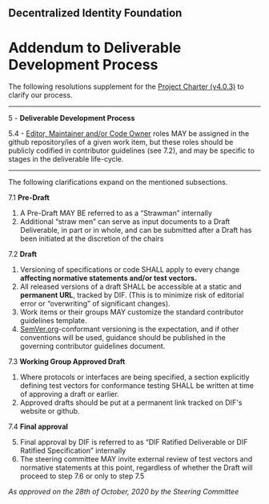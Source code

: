 ## Decentralized Identity Foundation 
# Addendum to Deliverable Development Process


The following resolutions supplement for the [Project Charter (v4.0.3)](https://bit.ly/DIFProjectCharter_4_0_3) to clarify our process.



---


5 - __Deliverable Development Process__

5.4 -  <u>Editor, Maintainer and/or Code Owner</u> roles MAY be assigned in the github repository/ies of a given work item, but these roles should be publicly codified in contributor guidelines (see 7.2), and may be specific to stages in the deliverable life-cycle.
 
 

---

 
 The following clarifications expand on the mentioned subsections.


7.1 **Pre-Draft**

1. A Pre-Draft MAY BE referred to as a “Strawman” internally
2. Additional “straw men” can serve as input documents to a Draft Deliverable, in part or in whole, and can be submitted after a Draft has been initiated at the discretion of the chairs

7.2 **Draft**

1. Versioning of specifications or code SHALL apply to every change **affecting normative statements and/or test vectors.**
2. All released versions of a draft SHALL be accessible at a static and **permanent URL**, tracked by DIF. (This is to minimize risk of editorial error or “overwriting” of significant changes).
3. Work items or their groups MAY customize the standard contributor guidelines template.
4. [SemVer.org](www.semver.org)-conformant versioning is the expectation, and if other conventions will be used, guidance should be published in the governing contributor guidelines document.


7.3 **Working Group Approved Draft**

1. Where protocols or interfaces are being specified, a section explicitly defining test vectors for conformance testing SHALL be written at time of approving a draft or earlier.
2. Approved drafts should be put at a permanent link tracked on DIF's website or github.



7.4 **Final approval**

5. Final approval by DIF is referred to as “DIF Ratified Deliverable or DIF Ratified Specification” internally
6. The steering committee MAY invite external review of test vectors and normative statements at this point, regardless of whether the Draft will proceed to step 7.6 or only to step 7.5



_As approved on the 28th of October, 2020 by the Steering Committee_